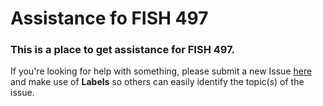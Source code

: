 # Assistance fo FISH 497

### This is a place to get assistance for FISH 497.

If you're looking for help with something, please submit a new Issue [here](https://github.com/FISH497/assistance/issues) and make use of **Labels** so others can easily identify the topic(s) of the issue. 
